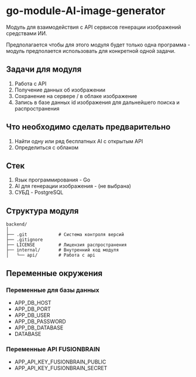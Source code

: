 # go-module-AI-image-generator
Модуль для взаимодействия с API сервисов генерации изображений средствами ИИ.

Предполагается чтобы для этого модуля будет только одна программа - модуль предполается использовать для конкретной одной задачи.

## Задачи для модуля
1) Работа с API
2) Получение данных об изображении
3) Сохранение на сервере / в облаке изображение
4) Запись в базе данных id изображения для дальнейшего поиска и распространения

## Что необходимо сделать предварительно
1) Найти одну или ряд бесплатных AI с открытым API
2) Определиться с облаком

## Стек
1) Язык программирования - Go
2) AI для генерации изображения - (не выбрана)
3) СУБД - PostgreSQL

## Структура модуля
<pre><code>backend/
│
├── .git            # Система контроля версий
├── .gitignore           
├── LICENSE         # Лицензия распространения
├── internal/       # Внутренний код модуля
│   └── api/        # Работа с api
</code></pre>

## Переменные окружения
### Переменные для базы данных
- APP_DB_HOST
- APP_DB_PORT
- APP_DB_USER
- APP_DB_PASSWORD
- APP_DB_DATABASE
- DATABASE

### Переменные API FUSIONBRAIN
- APP_API_KEY_FUSIONBRAIN_PUBLIC
- APP_API_KEY_FUSIONBRAIN_SECRET